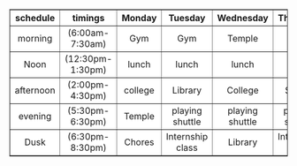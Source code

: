<!DOCTYPE html>
<html>
    <head>
        <title>
Assignment 3
        </title>
    </head>
    <body>
        <table border="1" border color="black" bgcolor="white" >
<tr>
  <th>schedule</th>
   <th>timings</th>
    <th>Monday</th>
    <th>Tuesday</th>
    <th>Wednesday</th>
    <th>Thursday</th>
    <th>Friday</th>
    <th>Saturday</th>
    <th>Sunday</th>
    </tr>
    <tr align="center">
        <td>morning</td>
        <td>(6:00am-7:30am)</td>
        <td>Gym</td>
        <td>Gym</td>
        <td>Temple</td>
        <td>Gym</td>
        <td>park</td>
        <td>Temple</td>
        <td>Market</td>
    </tr>
    <tr align="center">
        <td>Noon</td>
        <td>(12:30pm-1:30pm)</td>
        <td>lunch</td>
        <td>lunch</td>
        <td>lunch</td>
        <td>lunch</td>
        <td>lunch</td>
        <td>lunch</td>
        <td>lunch</td>
    </tr>
    <tr align="center">
        <td>afternoon</td>
        <td>(2:00pm-4:30pm)</td>
        <td>college</td>
        <td>Library</td>
        <td>College</td>
        <td>Sports</td>
        <td>College</td>
        <td>College</td>
        <td>Sleeping</td>
    </tr>
    <tr align="center">
        <td>evening</td>
        <td>(5:30pm-6:30pm)</td>
        <td>Temple</td>
        <td>playing shuttle</td>
        <td>playing shuttle</td>
        <td>playing shuttle</td>
        <td>playing shuttle</td>
        <td>playing shuttle</td>
        <td>Temple</td>
    </tr>
    <tr align="center">
        <td>Dusk</td>
        <td>(6:30pm-8:30pm)</td>
        <td>Chores</td>
        <td>Internship class</td>
        <td>Library</td>
        <td>Internship class</td>
        <td>playing shuttle</td>
        <td>Cleaning</td>
        <td>Cleaning</td>
    </tr>
</table>
    </body>
</html>
